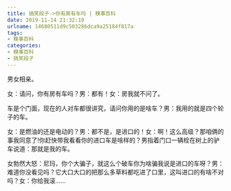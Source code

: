 ```yaml
---
title: 搞笑段子->你有房有车吗 | 糗事百科
date: 2019-11-14 21:32:19
urlname: 14680511d9c503286dca9a25184f817a
tags: 
- 糗事百科
categories:
- 糗事百科
- 搞笑段子
---
```

男女相亲。

女：请问，你有房有车吗？男：都有！女：房我就不问了。

车是个门面，现在的人对车都很讲究，请问你用的是啥车？男：我用的就是四个轮子的车。

女：是燃油的还是电动的？男：都不是，是进口的！女：啊！这么高级？那咱俩的事我同意了!你赶快带我看看你的进口车是啥样的？男指着门口一辆栓在树上的驴车说道：那就是我的车。

女勃然大怒：尼玛，你个大骗子，就这么个破车你为啥骗我说是进口的车呀？男：难道你没看见吗？它大口大口的把那么多草料都吃进了口里，这叫进口的有啥不对吗？女：你给我滚......


